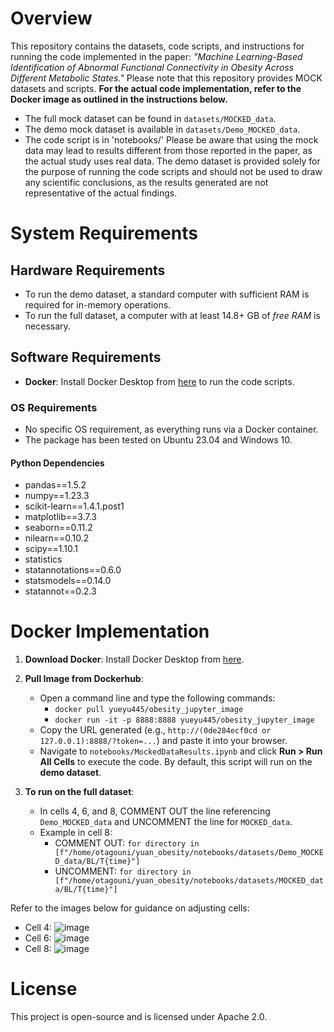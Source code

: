 # Overview
This repository contains the datasets, code scripts, and instructions for running the code implemented in the paper: *"Machine Learning-Based Identification of Abnormal Functional Connectivity in Obesity Across Different Metabolic States."*
Please note that this repository provides MOCK datasets and scripts. **For the actual code implementation, refer to the Docker image as outlined in the instructions below.**
- The full mock dataset can be found in `datasets/MOCKED_data`.
- The demo mock dataset is available in `datasets/Demo_MOCKED_data`.
- The code script is in 'notebooks/'
Please be aware that using the mock data may lead to results different from those reported in the paper, as the actual study uses real data. The demo dataset is provided solely for the purpose of running the code scripts and should not be used to draw any scientific conclusions, as the results generated are not representative of the actual findings.

# System Requirements

## Hardware Requirements
- To run the demo dataset, a standard computer with sufficient RAM is required for in-memory operations.
- To run the full dataset, a computer with at least 14.8+ GB of *free RAM* is necessary.

## Software Requirements
- **Docker**: Install Docker Desktop from [here](https://www.docker.com/products/docker-desktop) to run the code scripts.

### OS Requirements
- No specific OS requirement, as everything runs via a Docker container. 
- The package has been tested on Ubuntu 23.04 and Windows 10.

#### Python Dependencies
- pandas==1.5.2
- numpy==1.23.3
- scikit-learn==1.4.1.post1
- matplotlib==3.7.3
- seaborn==0.11.2
- nilearn==0.10.2
- scipy==1.10.1
- statistics
- statannotations==0.6.0
- statsmodels==0.14.0
- statannot==0.2.3


# Docker Implementation

1. **Download Docker**: Install Docker Desktop from [here](https://www.docker.com/products/docker-desktop).

2. **Pull Image from Dockerhub**:
   - Open a command line and type the following commands:
     - `docker pull yueyu445/obesity_jupyter_image`
     - `docker run -it -p 8888:8888 yueyu445/obesity_jupyter_image`
   - Copy the URL generated (e.g., `http://(0de284ecf0cd or 127.0.0.1):8888/?token=...`) and paste it into your browser.
   - Navigate to `notebooks/MockedDataResults.ipynb` and click **Run > Run All Cells** to execute the code. By default, this script will run on the **demo dataset**.

3. **To run on the full dataset**:
   - In cells 4, 6, and 8, COMMENT OUT the line referencing `Demo_MOCKED_data` and UNCOMMENT the line for `MOCKED_data`.
   - Example in cell 8:
     - COMMENT OUT: `for directory in [f"/home/otagouni/yuan_obesity/notebooks/datasets/Demo_MOCKED_data/BL/T{time}"]`
     - UNCOMMENT: `for directory in [f"/home/otagouni/yuan_obesity/notebooks/datasets/MOCKED_data/BL/T{time}"]`

Refer to the images below for guidance on adjusting cells:
- Cell 4: ![image](https://github.com/user-attachments/assets/cd7631ff-361d-4f13-a46f-c1a295a2f700)
- Cell 6: ![image](https://github.com/user-attachments/assets/0e57b4d8-3726-4e2f-ae1b-fce4d3cf67db)
- Cell 8: ![image](https://github.com/user-attachments/assets/c2a3cbfe-2c80-42ba-b666-82fb8f145f97)

# License

This project is open-source and is licensed under Apache 2.0.





